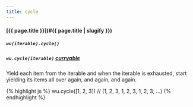 ```yaml
---
title: cycle
---
```

#### [{{ page.title }}](#{{ page.title | slugify }})
##### `wu(iterable).cycle()`
##### `wu.cycle(iterable)` *[curryable](#curryable)*

Yield each item from the iterable and when the iterable is exhausted, start
yielding its items all over again, and again, and again.

{% highlight js %}
wu.cycle([1, 2, 3])
// (1, 2, 3, 1, 2, 3, 1, 2, 3, ...)
{% endhighlight %}
